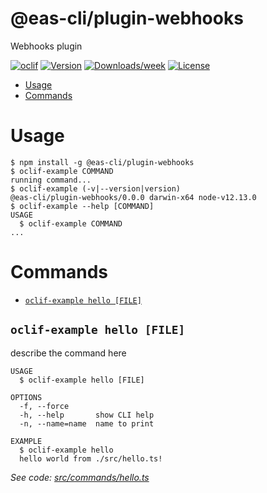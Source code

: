 # @eas-cli/plugin-webhooks

Webhooks plugin

[![oclif](https://img.shields.io/badge/cli-oclif-brightgreen.svg)](https://oclif.io)
[![Version](https://img.shields.io/npm/v/@eas-cli/plugin-webhooks.svg)](https://npmjs.org/package/@eas-cli/plugin-webhooks)
[![Downloads/week](https://img.shields.io/npm/dw/@eas-cli/plugin-webhooks.svg)](https://npmjs.org/package/@eas-cli/plugin-webhooks)
[![License](https://img.shields.io/npm/l/@eas-cli/plugin-webhooks.svg)](https://github.com/expo/eas-cli/blob/master/package.json)

<!-- toc -->

- [Usage](#usage)
- [Commands](#commands)
<!-- tocstop -->

# Usage

<!-- usage -->

```sh-session
$ npm install -g @eas-cli/plugin-webhooks
$ oclif-example COMMAND
running command...
$ oclif-example (-v|--version|version)
@eas-cli/plugin-webhooks/0.0.0 darwin-x64 node-v12.13.0
$ oclif-example --help [COMMAND]
USAGE
  $ oclif-example COMMAND
...
```

<!-- usagestop -->

# Commands

<!-- commands -->

- [`oclif-example hello [FILE]`](#oclif-example-hello-file)

## `oclif-example hello [FILE]`

describe the command here

```
USAGE
  $ oclif-example hello [FILE]

OPTIONS
  -f, --force
  -h, --help       show CLI help
  -n, --name=name  name to print

EXAMPLE
  $ oclif-example hello
  hello world from ./src/hello.ts!
```

_See code: [src/commands/hello.ts](https://github.com/expo/eas-cli/blob/v0.0.0/src/commands/hello.ts)_

<!-- commandsstop -->
